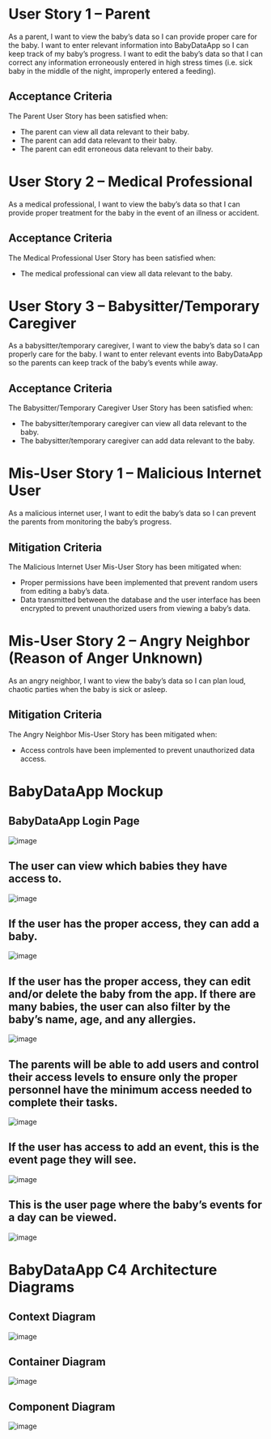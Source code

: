# User Story 1 – Parent
As a parent, I want to view the baby’s data so I can provide proper care for the baby. I want to enter relevant information into BabyDataApp so I can keep track of my baby’s progress. I want to edit the baby’s data so that I can correct any information erroneously entered in high stress times (i.e. sick baby in the middle of the night, improperly entered a feeding).
## Acceptance Criteria
The Parent User Story has been satisfied when:
-	The parent can view all data relevant to their baby.
-	The parent can add data relevant to their baby.
-	The parent can edit erroneous data relevant to their baby.

# User Story 2 – Medical Professional
As a medical professional, I want to view the baby’s data so that I can provide proper treatment for the baby in the event of an illness or accident.
## Acceptance Criteria
The Medical Professional User Story has been satisfied when:
-	The medical professional can view all data relevant to the baby.

# User Story 3 – Babysitter/Temporary Caregiver
As a babysitter/temporary caregiver, I want to view the baby’s data so I can properly care for the baby. I want to enter relevant events into BabyDataApp so the parents can keep track of the baby’s events while away.
## Acceptance Criteria
The Babysitter/Temporary Caregiver User Story has been satisfied when:
-	The babysitter/temporary caregiver can view all data relevant to the baby.
-	The babysitter/temporary caregiver can add data relevant to the baby.

# Mis-User Story 1 – Malicious Internet User
As a malicious internet user, I want to edit the baby’s data so I can prevent the parents from monitoring the baby’s progress.
## Mitigation Criteria
The Malicious Internet User Mis-User Story has been mitigated when:
-	Proper permissions have been implemented that prevent random users from editing a baby’s data.
-	Data transmitted between the database and the user interface has been encrypted to prevent unauthorized users from viewing a baby’s data.

# Mis-User Story 2 – Angry Neighbor (Reason of Anger Unknown)
As an angry neighbor, I want to view the baby’s data so I can plan loud, chaotic parties when the baby is sick or asleep.
## Mitigation Criteria
The Angry Neighbor Mis-User Story has been mitigated when:
-	Access controls have been implemented to prevent unauthorized data access.


# BabyDataApp Mockup
## BabyDataApp Login Page
![image](https://github.com/user-attachments/assets/d05b76ea-cd4f-429c-bf9c-e46f5f93b422)

## The user can view which babies they have access to.
![image](https://github.com/user-attachments/assets/caad8449-28a2-456f-b613-6d0427b6a136)

## If the user has the proper access, they can add a baby.
![image](https://github.com/user-attachments/assets/fcc52e34-4a0f-4bc7-8d93-f87bedfd8420)

## If the user has the proper access, they can edit and/or delete the baby from the app. If there are many babies, the user can also filter by the baby’s name, age, and any allergies.
![image](https://github.com/user-attachments/assets/2253c723-2717-46b9-8cdb-faef1c53d091)
 
## The parents will be able to add users and control their access levels to ensure only the proper personnel have the minimum access needed to complete their tasks.
![image](https://github.com/user-attachments/assets/30a42bdd-bef3-4db7-a4c0-abe321a52c74)

## If the user has access to add an event, this is the event page they will see.  
![image](https://github.com/user-attachments/assets/2a0fff10-621c-46ea-9d38-321aab1a1e74)

## This is the user page where the baby’s events for a day can be viewed.
![image](https://github.com/user-attachments/assets/113db9c7-0271-4094-a010-3466f1a42a75)


# BabyDataApp C4 Architecture Diagrams
## Context Diagram
![image](https://github.com/user-attachments/assets/10e5c826-730e-4413-9378-5e8d7f5aa2ea)

## Container Diagram
![image](https://github.com/user-attachments/assets/abf252ea-010c-4d33-a930-733e5e098a06)

## Component Diagram
![image](https://github.com/user-attachments/assets/e429d0aa-84b3-4266-98f0-ff53118075e1)




